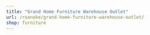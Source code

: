 ```yaml
---
title: "Grand Home Furniture Warehouse Outlet"
url: /roanoke/grand-home-furniture-warehouse-outlet/
shop: furniture
---
```

